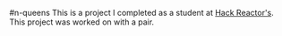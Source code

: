 #n-queens
This is a project I completed as a student at [Hack Reactor's](http://hackreactor.com). This project was worked on with a pair.